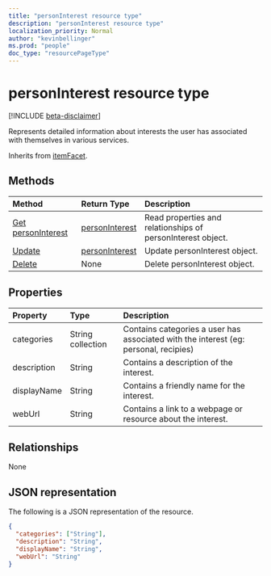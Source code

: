 ```yaml
---
title: "personInterest resource type"
description: "personInterest resource type"
localization_priority: Normal
author: "kevinbellinger"
ms.prod: "people"
doc_type: "resourcePageType"
---
```


# personInterest resource type

[!INCLUDE [beta-disclaimer](../../includes/beta-disclaimer.md)]

Represents detailed information about interests the user has associated with themselves in various services.

Inherits from [itemFacet](itemfacet.md).

## Methods

| Method       | Return Type | Description |
|:---------------------------------------------------|:------------------------------------|:------------------------------------------------------------|
| [Get personInterest](../api/personinterest-get.md) | [personInterest](personinterest.md) | Read properties and relationships of personInterest object. |
| [Update](../api/personinterest-update.md)          | [personInterest](personinterest.md) | Update personInterest object.                               |
| [Delete](../api/personinterest-delete.md)          | None                                | Delete personInterest object.                               |

## Properties

| Property     | Type             | Description                                                                          |
|:-------------|:-----------------|:-------------------------------------------------------------------------------------|
|categories    |String collection | Contains categories a user has associated with the interest (eg: personal, recipies) |
|description   |String            | Contains a description of the interest.                                              |
|displayName   |String            | Contains a friendly name for the interest.                                           |
|webUrl        |String            | Contains a link to a webpage or resource about the interest.                         |

## Relationships

None

## JSON representation

The following is a JSON representation of the resource. 

<!-- {
  "blockType": "resource",
  "optionalProperties": [

  ],
  "@odata.type": "microsoft.graph.personInterest",
  "baseType": ""
}-->

```json
{
  "categories": ["String"],
  "description": "String",
  "displayName": "String",
  "webUrl": "String"
}
```

<!-- uuid: 16cd6b66-4b1a-43a1-adaf-3a886856ed98
2019-02-04 14:57:30 UTC -->
<!-- {
  "type": "#page.annotation",
  "description": "personInterest resource",
  "keywords": "",
  "section": "documentation",
  "tocPath": ""
}-->